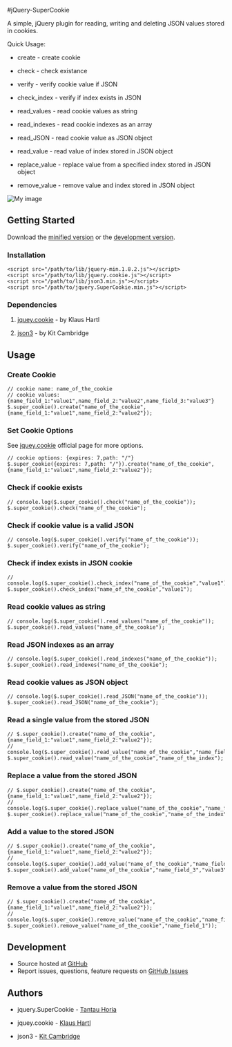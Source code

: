 #jQuery-SuperCookie

A simple, jQuery plugin for reading, writing and deleting JSON values stored in cookies.

Quick Usage:

- create - create cookie

- check - check existance

- verify - verify cookie value if JSON

- check_index - verify if index exists in JSON

- read_values - read cookie values as string

- read_indexes - read cookie indexes as an array

- read_JSON - read cookie value as JSON object

- read_value - read value of index stored in JSON object

- replace_value - replace value from a specified index stored in JSON object

- remove_value - remove value and index stored in JSON object

![My image](https://raw.github.com/tantau-horia/jquery-SuperCookie/master/example/screen.png)

## Getting Started

Download the [minified version][min] or the [development version][max].

[min]: https://raw.github.com/tantau-horia/jquery-SuperCookie/master/jquery.SuperCookie.min.js
[max]: https://raw.github.com/tantau-horia/jquery-SuperCookie/master/jquery.SuperCookie.js

### Installation

    <script src="/path/to/lib/jquery-min.1.8.2.js"></script>
    <script src="/path/to/lib/jquery.cookie.js"></script>
    <script src="/path/to/lib/json3.min.js"></script>
    <script src="/path/to/jquery.SuperCookie.min.js"></script>

### Dependencies

1. [jquey.cookie][jquery.cookie] - by Klaus Hartl

[jquery.cookie]: https://github.com/carhartl/jquery-cookie

2. [json3][json3] - by Kit Cambridge

[json3]: https://github.com/bestiejs/json3

## Usage

### Create Cookie

    // cookie name: name_of_the_cookie
    // cookie values: {name_field_1:"value1",name_field_2:"value2",name_field_3:"value3"}
    $.super_cookie().create("name_of_the_cookie",{name_field_1:"value1",name_field_2:"value2"});

### Set Cookie Options

See [jquey.cookie][cookie_options] official page for more options.

    // cookie options: {expires: 7,path: "/"}
    $.super_cookie({expires: 7,path: "/"}).create("name_of_the_cookie",{name_field_1:"value1",name_field_2:"value2"});

[cookie_options]: https://github.com/carhartl/jquery-cookie#cookie-options

### Check if cookie exists

    // console.log($.super_cookie().check("name_of_the_cookie"));
    $.super_cookie().check("name_of_the_cookie");


### Check if cookie value is a valid JSON

    // console.log($.super_cookie().verify("name_of_the_cookie"));
    $.super_cookie().verify("name_of_the_cookie");


### Check if index exists in JSON cookie

    // console.log($.super_cookie().check_index("name_of_the_cookie","value1"));
    $.super_cookie().check_index("name_of_the_cookie","value1");

### Read cookie values as string

    // console.log($.super_cookie().read_values("name_of_the_cookie"));
    $.super_cookie().read_values("name_of_the_cookie");

### Read JSON indexes as an array

    // console.log($.super_cookie().read_indexes("name_of_the_cookie"));
    $.super_cookie().read_indexes("name_of_the_cookie");

### Read cookie values as JSON object

    // console.log($.super_cookie().read_JSON("name_of_the_cookie"));
    $.super_cookie().read_JSON("name_of_the_cookie");

### Read a single value from the stored JSON

    // $.super_cookie().create("name_of_the_cookie",{name_field_1:"value1",name_field_2:"value2"});
    // console.log($.super_cookie().read_value("name_of_the_cookie","name_field_1"));
    $.super_cookie().read_value("name_of_the_cookie","name_of_the_index");

### Replace a value from the stored JSON

    // $.super_cookie().create("name_of_the_cookie",{name_field_1:"value1",name_field_2:"value2"});
    // console.log($.super_cookie().replace_value("name_of_the_cookie","name_field_1","new_value"));
    $.super_cookie().replace_value("name_of_the_cookie","name_of_the_index","new_value");


### Add a value to the stored JSON

    // $.super_cookie().create("name_of_the_cookie",{name_field_1:"value1",name_field_2:"value2"});
    // console.log($.super_cookie().add_value("name_of_the_cookie","name_field_3","value3"));
    $.super_cookie().add_value("name_of_the_cookie","name_field_3","value3");


### Remove  a value from the stored JSON

    // $.super_cookie().create("name_of_the_cookie",{name_field_1:"value1",name_field_2:"value2"});
    // console.log($.super_cookie().remove_value("name_of_the_cookie","name_field_1"));
    $.super_cookie().remove_value("name_of_the_cookie","name_field_1"));

## Development

- Source hosted at [GitHub](https://github.com/tantau-horia/jquery-SuperCookie)
- Report issues, questions, feature requests on [GitHub Issues](https://github.com/tantau-horia/jquery-SuperCookie/issues)

## Authors

- jquery.SuperCookie - [Tantau Horia](https://github.com/tantau-horia/)

- jquey.cookie - [Klaus Hartl](https://github.com/carhartl/jquery-cookie)

- json3 - [Kit Cambridge](https://github.com/bestiejs/json3)